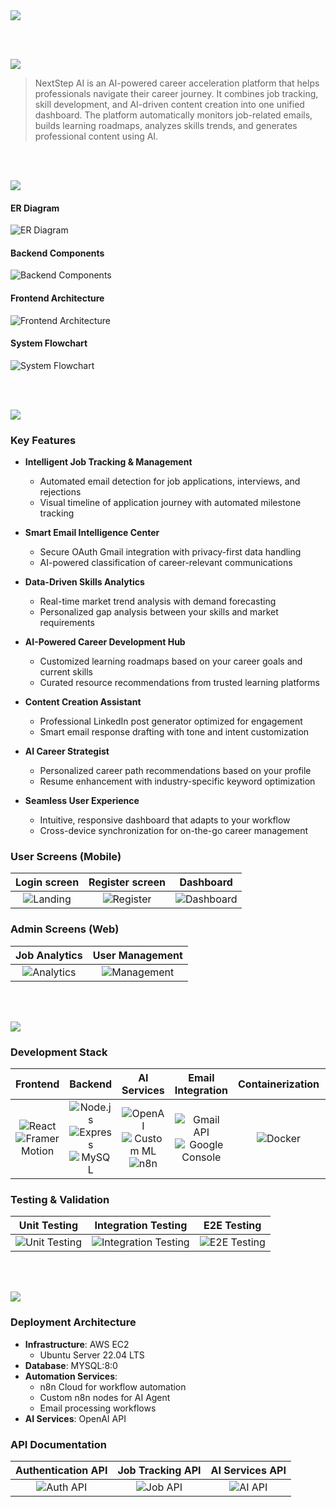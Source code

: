 <img src="./readme/title1.svg"/>

<br><br>

<!-- project overview -->
<img src="./readme/title2.svg"/>

> NextStep AI is an AI-powered career acceleration platform that helps professionals navigate their career journey. It combines job tracking, skill development, and AI-driven content creation into one unified dashboard. The platform automatically monitors job-related emails, builds learning roadmaps, analyzes skills trends, and generates professional content using AI.

<br><br>

<!-- System Design -->
<img src="./readme/title3.svg"/>

#### ER Diagram
![ER Diagram](./readme/system-design/ER%20Diagram.png)

#### Backend Components
![Backend Components](./readme/system-design/Backend%20Component%20Diagram.png)

#### Frontend Architecture
![Frontend Architecture](./readme/system-design/Frontend%20Component%20Diagram.png)

#### System Flowchart
![System Flowchart](./readme/system-design/Application%20Flow%20Diagram.png)

<br><br>

<!-- Project Highlights -->
<img src="./readme/title4.svg"/>

### Key Features

- **Intelligent Job Tracking & Management**
  - Automated email detection for job applications, interviews, and rejections
  - Visual timeline of application journey with automated milestone tracking

- **Smart Email Intelligence Center**
  - Secure OAuth Gmail integration with privacy-first data handling
  - AI-powered classification of career-relevant communications

- **Data-Driven Skills Analytics**
  - Real-time market trend analysis with demand forecasting
  - Personalized gap analysis between your skills and market requirements

- **AI-Powered Career Development Hub**
  - Customized learning roadmaps based on your career goals and current skills
  - Curated resource recommendations from trusted learning platforms

- **Content Creation Assistant**
  - Professional LinkedIn post generator optimized for engagement
  - Smart email response drafting with tone and intent customization

- **AI Career Strategist**
  - Personalized career path recommendations based on your profile
  - Resume enhancement with industry-specific keyword optimization

- **Seamless User Experience**
  - Intuitive, responsive dashboard that adapts to your workflow
  - Cross-device synchronization for on-the-go career management

### User Screens (Mobile)

| Login screen | Register screen | Dashboard |
|:------------:|:---------------:|:---------:|
| ![Landing](./readme/demo/1440x1024.png) | ![Register](./readme/demo/1440x1024.png) | ![Dashboard](./readme/demo/1440x1024.png) |

### Admin Screens (Web)

| Job Analytics | User Management |
|:-------------:|:---------------:|
| ![Analytics](./readme/demo/1440x1024.png) | ![Management](./readme/demo/1440x1024.png) |

<br><br>

<!-- Development & Testing -->
<img src="./readme/title6.svg"/>

### Development Stack

| Frontend | Backend | AI Services | Email Integration | Containerization | Testing | CI/CD | Deployment |
|:--------:|:-------:|:-----------:|:-----------------:|:----------------:|:-------:|:-----:|:----------:|
| <img src="https://img.shields.io/badge/-React-61DAFB?style=flat&logo=react&logoColor=black" alt="React"/> <img src="https://img.shields.io/badge/-Framer%20Motion-0055FF?style=flat&logo=framer&logoColor=white" alt="Framer Motion"/> | <img src="https://img.shields.io/badge/-Node.js-339933?style=flat&logo=node.js&logoColor=white" alt="Node.js"/> <img src="https://img.shields.io/badge/-Express-000000?style=flat&logo=express&logoColor=white" alt="Express"/> <img src="https://img.shields.io/badge/-MySQL-4479A1?style=flat&logo=mysql&logoColor=white" alt="MySQL"/> | <img src="https://img.shields.io/badge/-OpenAI-412991?style=flat&logo=openai&logoColor=white" alt="OpenAI"/> <img src="https://img.shields.io/badge/-Custom%20ML-FF6F00?style=flat&logo=tensorflow&logoColor=white" alt="Custom ML"/> <img src="https://img.shields.io/badge/-n8n-6633cc?style=flat&logo=n8n&logoColor=white" alt="n8n"/> | <img src="https://img.shields.io/badge/-Gmail%20API-EA4335?style=flat&logo=gmail&logoColor=white" alt="Gmail API"/> <img src="https://img.shields.io/badge/-Google%20Console-4285F4?style=flat&logo=google-cloud&logoColor=white" alt="Google Console"/> | <img src="https://img.shields.io/badge/-Docker-2496ED?style=flat&logo=docker&logoColor=white" alt="Docker"/> | <img src="https://img.shields.io/badge/-Jest-C21325?style=flat&logo=jest&logoColor=white" alt="Jest"/> <img src="https://img.shields.io/badge/-Supertest-000000?style=flat&logo=javascript&logoColor=white" alt="Supertest"/> | <img src="https://img.shields.io/badge/-GitHub%20Actions-2088FF?style=flat&logo=github-actions&logoColor=white" alt="GitHub Actions"/> | <img src="https://img.shields.io/badge/-AWS-232F3E?style=flat&logo=amazon-aws&logoColor=white" alt="AWS"/> |

### Testing & Validation

| Unit Testing | Integration Testing | E2E Testing |
|:------------:|:-------------------:|:-----------:|
| ![Unit Testing](./readme/testings/unit%20testing%20(2).png) | ![Integration Testing](./readme/testings/Integration%20testing.png) | ![E2E Testing](./readme/testings/2e2%20testing%20(1).png) |

<br><br>

<!-- Deployment -->
<img src="./readme/title7.svg"/>

### Deployment Architecture

- **Infrastructure**: AWS EC2
  - Ubuntu Server 22.04 LTS
- **Database**: MYSQL:8:0
- **Automation Services**: 
  - n8n Cloud for workflow automation
  - Custom n8n nodes for AI Agent
  - Email processing workflows
- **AI Services**: OpenAI API

### API Documentation

| Authentication API | Job Tracking API | AI Services API |
|:------------------:|:----------------:|:---------------:|
| ![Auth API](./readme/demo/1440x1024.png) | ![Job API](./readme/demo/1440x1024.png) | ![AI API](./readme/demo/1440x1024.png) |

<br><br>

